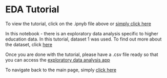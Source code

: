 # EDA Tutorial

To view the tutorial, click on the .ipnyb file above or [simply click here](https://github.com/dsfsi/Higher_Education_EDA/blob/main/code/Exploratory%20Data%20Analysis%20for%20Education.ipynb)

In this notebook - there is an exploratory data analysis specific to higher education data. In this tutorial, dataset 1 was used. To find out more about the dataset, click [here](https://github.com/dsfsi/Higher_Education_EDA/tree/main/opendata)

Once you are done with the tutorial, please have a .csv file ready so that you can access the [exploratory data analysis app](https://share.streamlit.io/herkulaascombrink/eda_for_education/main/eda_for_education.py)

To navigate back to the main page, simply [click here](https://github.com/dsfsi/Higher_Education_EDA/tree/main)
